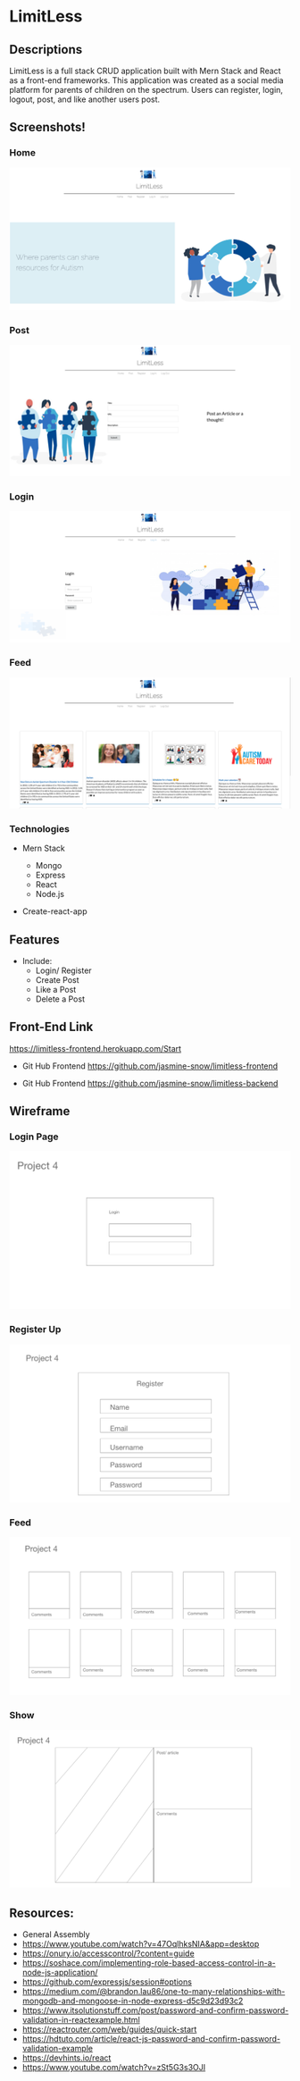 # LimitLess

## Descriptions
LimitLess is a full stack CRUD application built with Mern Stack and React as a front-end frameworks. This application was created as a social media platform for parents of children on the spectrum. Users can register, login, logout, post, and like another users post.



## Screenshots!



### Home
![one](./img/1.png)



### Post
![two](./img/2.png)



### Login
![three](./img/3.png)



### Feed
![four](./img/4.png)



### Technologies

* Mern Stack
  * Mongo
  * Express
  * React
  * Node.js

* Create-react-app

## Features
* Include:
  * Login/ Register
  * Create Post
  * Like a Post
  * Delete a Post


## Front-End Link

https://limitless-frontend.herokuapp.com/Start

* Git Hub Frontend
https://github.com/jasmine-snow/limitless-frontend

* Git Hub Frontend
https://github.com/jasmine-snow/limitless-backend



##  Wireframe


### Login Page
![one](./img/screenshots1.png)

### Register Up
![two](./img/screenshots2.png)

### Feed
![three](./img/screenshots3.png)

### Show
![four](./img/screenshots4.png)





## Resources:
  * General Assembly
  * https://www.youtube.com/watch?v=47OqlhksNIA&app=desktop
  * https://onury.io/accesscontrol/?content=guide
  * https://soshace.com/implementing-role-based-access-control-in-a-node-js-application/
  * https://github.com/expressjs/session#options
  * https://medium.com/@brandon.lau86/one-to-many-relationships-with-mongodb-and-mongoose-in-node-express-d5c9d23d93c2
  * https://www.itsolutionstuff.com/post/password-and-confirm-password-validation-in-reactexample.html
  * https://reactrouter.com/web/guides/quick-start
  * https://hdtuto.com/article/react-js-password-and-confirm-password-validation-example
  * https://devhints.io/react
  * https://www.youtube.com/watch?v=zSt5G3s3OJI
